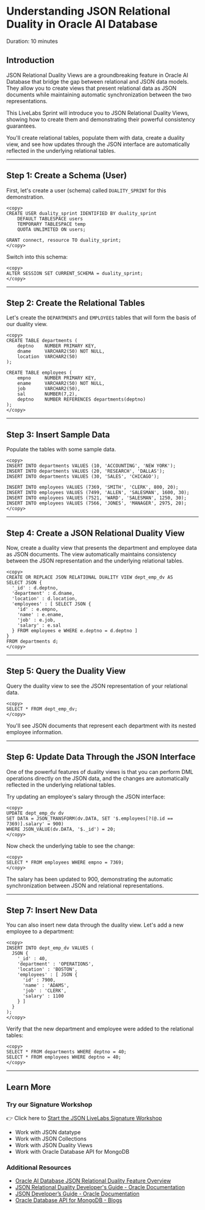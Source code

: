 # Understanding JSON Relational Duality in Oracle AI Database

Duration: 10 minutes

## Introduction

JSON Relational Duality Views are a groundbreaking feature in Oracle AI Database that bridge the gap between relational and JSON data models. They allow you to create views that present relational data as JSON documents while maintaining automatic synchronization between the two representations.

This LiveLabs Sprint will introduce you to JSON Relational Duality Views, showing how to create them and demonstrating their powerful consistency guarantees.

You'll create relational tables, populate them with data, create a duality view, and see how updates through the JSON interface are automatically reflected in the underlying relational tables.

---

## Step 1: Create a Schema (User)

First, let's create a user (schema) called `DUALITY_SPRINT` for this demonstration.

```
<copy>
CREATE USER duality_sprint IDENTIFIED BY duality_sprint
    DEFAULT TABLESPACE users
    TEMPORARY TABLESPACE temp
    QUOTA UNLIMITED ON users;

GRANT connect, resource TO duality_sprint;
</copy>
```

Switch into this schema:

```
<copy>
ALTER SESSION SET CURRENT_SCHEMA = duality_sprint;
</copy>
```

---

## Step 2: Create the Relational Tables

Let's create the `DEPARTMENTS` and `EMPLOYEES` tables that will form the basis of our duality view.

```
<copy>
CREATE TABLE departments (
    deptno    NUMBER PRIMARY KEY,
    dname     VARCHAR2(50) NOT NULL,
    location  VARCHAR2(50)
);

CREATE TABLE employees (
    empno     NUMBER PRIMARY KEY,
    ename     VARCHAR2(50) NOT NULL,
    job       VARCHAR2(50),
    sal       NUMBER(7,2),
    deptno    NUMBER REFERENCES departments(deptno)
);
</copy>
```

---

## Step 3: Insert Sample Data

Populate the tables with some sample data.

```
<copy>
INSERT INTO departments VALUES (10, 'ACCOUNTING', 'NEW YORK');
INSERT INTO departments VALUES (20, 'RESEARCH', 'DALLAS');
INSERT INTO departments VALUES (30, 'SALES', 'CHICAGO');

INSERT INTO employees VALUES (7369, 'SMITH', 'CLERK', 800, 20);
INSERT INTO employees VALUES (7499, 'ALLEN', 'SALESMAN', 1600, 30);
INSERT INTO employees VALUES (7521, 'WARD', 'SALESMAN', 1250, 30);
INSERT INTO employees VALUES (7566, 'JONES', 'MANAGER', 2975, 20);
</copy>
```

---

## Step 4: Create a JSON Relational Duality View

Now, create a duality view that presents the department and employee data as JSON documents. The view automatically maintains consistency between the JSON representation and the underlying relational tables.

```
<copy>
CREATE OR REPLACE JSON RELATIONAL DUALITY VIEW dept_emp_dv AS
SELECT JSON {
  '_id' : d.deptno,
  'department' : d.dname,
  'location' : d.location,
  'employees' : [ SELECT JSON {
    'id' : e.empno,
    'name' : e.ename,
    'job' : e.job,
    'salary' : e.sal
  } FROM employees e WHERE e.deptno = d.deptno ]
}
FROM departments d;
</copy>
```

---

## Step 5: Query the Duality View

Query the duality view to see the JSON representation of your relational data.

```
<copy>
SELECT * FROM dept_emp_dv;
</copy>
```

You'll see JSON documents that represent each department with its nested employee information.

---

## Step 6: Update Data Through the JSON Interface

One of the powerful features of duality views is that you can perform DML operations directly on the JSON data, and the changes are automatically reflected in the underlying relational tables.

Try updating an employee's salary through the JSON interface:

```
<copy>
UPDATE dept_emp_dv dv
SET DATA = JSON_TRANSFORM(dv.DATA, SET '$.employees[?(@.id == 7369)].salary' = 900)
WHERE JSON_VALUE(dv.DATA, '$._id') = 20;
</copy>
```

Now check the underlying table to see the change:

```
<copy>
SELECT * FROM employees WHERE empno = 7369;
</copy>
```

The salary has been updated to 900, demonstrating the automatic synchronization between JSON and relational representations.

---

## Step 7: Insert New Data

You can also insert new data through the duality view. Let's add a new employee to a department:

```
<copy>
INSERT INTO dept_emp_dv VALUES (
  JSON {
    '_id' : 40,
    'department' : 'OPERATIONS',
    'location' : 'BOSTON',
    'employees' : [ JSON {
      'id' : 7900,
      'name' : 'ADAMS',
      'job' : 'CLERK',
      'salary' : 1100
    } ]
  }
);
</copy>
```

Verify that the new department and employee were added to the relational tables:

```
<copy>
SELECT * FROM departments WHERE deptno = 40;
SELECT * FROM employees WHERE deptno = 40;
</copy>
```

---

## Learn More

### Try our Signature Workshop

👉 Click here to [Start the JSON LiveLabs Signature Workshop](https://apexapps.oracle.com/pls/apex/f?p=133:180:16090110673701::::wid:3635)

* Work with JSON datatype
* Work with JSON Collections
* Work with JSON Duality Views
* Work with Oracle Database API for MongoDB

### Additional Resources

* [Oracle AI Database JSON Relational Duality Feature Overview]( https://www.oracle.com/database/json-relational-duality/ )
* [JSON Relational Duality Developer's Guide - Oracle Documentation]( https://docs.oracle.com/en/database/oracle/oracle-database/23/jsnvu/overview-json-relational-duality-views.html )
* [JSON Developer’s Guide - Oracle Documentation]( https://docs.oracle.com/en/database/oracle/oracle-database/23/adjsn/)
* [Oracle Database API for MongoDB - Blogs]( https://docs.oracle.com/en/database/oracle/mongodb-api/blogs.html )
